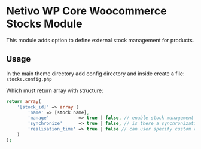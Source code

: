 # Netivo WP Core Woocommerce Stocks Module

This module adds option to define external stock management for products.

## Usage

In the main theme directory add config directory and inside create a file: `stocks.config.php`

Which must return array with structure:

```php  
return array(
    '[stock_id]' => array (
        'name' => [stock name],
        'manage'           => true | false, // enable stock management
        'synchronize'      => true | false, // is there a synchronization for stock
        'realisation_time' => true | false // can user specify custom realisation time for stock
    )
);
```